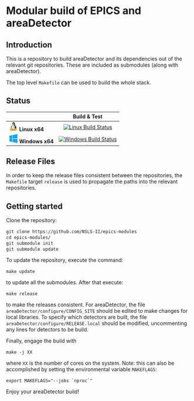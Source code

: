 # Modular build of EPICS and areaDetector

## Introduction 

This is a repository to build areaDetector and its dependencies out of the relevant 
git repositories. These are included as submodules (along with areaDetector). 

The top level `Makefile` can be used to build the whole stack.

## Status

|   | Build & Test |
|---|:-----:|
| ![Linux-x64](docs/linux_med.png) **Linux x64**| [![Linux Build Status](https://dev.azure.com/nsls-ii/epics-modules/_apis/build/status/NSLS-II.epics-modules?branchName=master&jobName=Linux)](https://dev.azure.com/nsls-ii/epics-modules/_build/latest?definitionId=2&branchName=master) |
| ![Win-x64](docs/win_med.png) **Windows x64**| [![Windows Build Status](https://dev.azure.com/nsls-ii/epics-modules/_apis/build/status/NSLS-II.epics-modules?branchName=master&jobName=Windows)](https://dev.azure.com/nsls-ii/epics-modules/_build/latest?definitionId=2&branchName=master) |

## Release Files

In order to keep the release files consistent between the repositories, the `Makefile`
target `release` is used to propagate the paths into the relevant repositories. 

## Getting started

Clone the repository:
```
git clone https://github.com/NSLS-II/epics-modules
cd epics-modules/
git submodule init
git submodule update
```

To update the repository, execute the command:
```
make update
```
to update all the submodules. After that execute:
```
make release
```
to make the releases consistent. For areaDetector, the file `areaDetector/configure/CONFIG_SITE`
should be edited to make changes for local libraries. To specify which detectors are built, the 
file `areaDetector/configure/RELEASE.local` should be modified, uncommenting any lines for
detectors to be build.

Finally, engage the build with
```
make -j XX
```
where `XX` is the number of cores on the system. Note: this can also be accomplished by setting the
environmental variable `MAKEFLAGS`:
```
export MAKEFLAGS="--jobs `nproc`"
```

Enjoy your areaDetector build!


